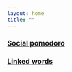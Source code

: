 ```yaml
---
layout: home
title: ""
---
```


### [Social pomodoro](/social-pomodoro)

### [Linked words](/linked-words)
